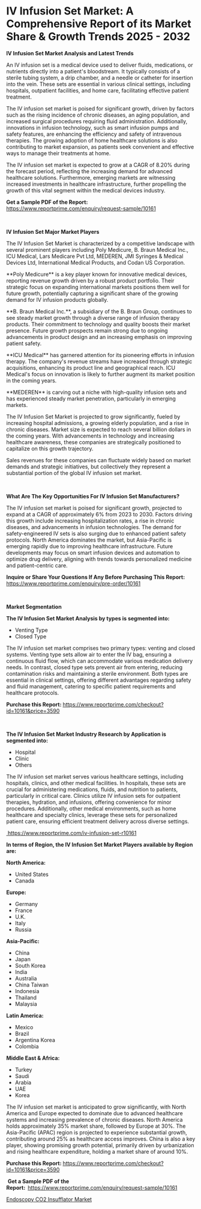 <p><h1>IV Infusion Set Market: A Comprehensive Report of its Market Share & Growth Trends 2025 - 2032</h1></p><p><strong>IV Infusion Set Market Analysis and Latest Trends</strong></p>
<p><p>An IV infusion set is a medical device used to deliver fluids, medications, or nutrients directly into a patient's bloodstream. It typically consists of a sterile tubing system, a drip chamber, and a needle or catheter for insertion into the vein. These sets are essential in various clinical settings, including hospitals, outpatient facilities, and home care, facilitating effective patient treatment.</p><p>The IV infusion set market is poised for significant growth, driven by factors such as the rising incidence of chronic diseases, an aging population, and increased surgical procedures requiring fluid administration. Additionally, innovations in infusion technology, such as smart infusion pumps and safety features, are enhancing the efficiency and safety of intravenous therapies. The growing adoption of home healthcare solutions is also contributing to market expansion, as patients seek convenient and effective ways to manage their treatments at home.</p><p>The IV infusion set market is expected to grow at a CAGR of 8.20% during the forecast period, reflecting the increasing demand for advanced healthcare solutions. Furthermore, emerging markets are witnessing increased investments in healthcare infrastructure, further propelling the growth of this vital segment within the medical devices industry.</p></p>
<p><strong>Get a Sample PDF of the Report:&nbsp;</strong> <a href="https://www.reportprime.com/enquiry/request-sample/10161?utm_campaign=2235&utm_medium=2&utm_source=Github&utm_content=ia&utm_term=20032025&utm_id=iv-infusion-set">https://www.reportprime.com/enquiry/request-sample/10161</a></p>
<p>&nbsp;</p>
<p><strong>IV Infusion Set Major Market Players</strong></p>
<p><p>The IV Infusion Set Market is characterized by a competitive landscape with several prominent players including Poly Medicure, B. Braun Medical Inc., ICU Medical, Lars Medicare Pvt Ltd, MEDEREN, JMI Syringes & Medical Devices Ltd, International Medical Products, and Codan US Corporation. </p><p>**Poly Medicure** is a key player known for innovative medical devices, reporting revenue growth driven by a robust product portfolio. Their strategic focus on expanding international markets positions them well for future growth, potentially capturing a significant share of the growing demand for IV infusion products globally.</p><p>**B. Braun Medical Inc.**, a subsidiary of the B. Braun Group, continues to see steady market growth through a diverse range of infusion therapy products. Their commitment to technology and quality boosts their market presence. Future growth prospects remain strong due to ongoing advancements in product design and an increasing emphasis on improving patient safety.</p><p>**ICU Medical** has garnered attention for its pioneering efforts in infusion therapy. The company's revenue streams have increased through strategic acquisitions, enhancing its product line and geographical reach. ICU Medical's focus on innovation is likely to further augment its market position in the coming years.</p><p>**MEDEREN** is carving out a niche with high-quality infusion sets and has experienced steady market penetration, particularly in emerging markets. </p><p>The IV Infusion Set Market is projected to grow significantly, fueled by increasing hospital admissions, a growing elderly population, and a rise in chronic diseases. Market size is expected to reach several billion dollars in the coming years. With advancements in technology and increasing healthcare awareness, these companies are strategically positioned to capitalize on this growth trajectory. </p><p>Sales revenues for these companies can fluctuate widely based on market demands and strategic initiatives, but collectively they represent a substantial portion of the global IV infusion set market.</p></p>
<p>&nbsp;</p>
<p><strong>What Are The Key Opportunities For IV Infusion Set Manufacturers?</strong></p>
<p><p>The IV infusion set market is poised for significant growth, projected to expand at a CAGR of approximately 6% from 2023 to 2030. Factors driving this growth include increasing hospitalization rates, a rise in chronic diseases, and advancements in infusion technologies. The demand for safety-engineered IV sets is also surging due to enhanced patient safety protocols. North America dominates the market, but Asia-Pacific is emerging rapidly due to improving healthcare infrastructure. Future developments may focus on smart infusion devices and automation to optimize drug delivery, aligning with trends towards personalized medicine and patient-centric care.</p></p>
<p><strong>Inquire or Share Your Questions If Any Before Purchasing This Report:</strong> <a href="https://www.reportprime.com/enquiry/pre-order/10161?utm_campaign=2235&utm_medium=2&utm_source=Github&utm_content=ia&utm_term=20032025&utm_id=iv-infusion-set">https://www.reportprime.com/enquiry/pre-order/10161</a></p>
<p>&nbsp;</p>
<p><strong>Market Segmentation</strong></p>
<p><strong>The IV Infusion Set Market Analysis by types is segmented into:</strong></p>
<p><ul><li>Venting Type</li><li>Closed Type</li></ul></p>
<p><p>The IV infusion set market comprises two primary types: venting and closed systems. Venting type sets allow air to enter the IV bag, ensuring a continuous fluid flow, which can accommodate various medication delivery needs. In contrast, closed type sets prevent air from entering, reducing contamination risks and maintaining a sterile environment. Both types are essential in clinical settings, offering different advantages regarding safety and fluid management, catering to specific patient requirements and healthcare protocols.</p></p>
<p><strong>Purchase this Report:&nbsp;</strong><a href="https://www.reportprime.com/checkout?id=10161&price=3590&utm_campaign=2235&utm_medium=2&utm_source=Github&utm_content=ia&utm_term=20032025&utm_id=iv-infusion-set">https://www.reportprime.com/checkout?id=10161&price=3590</a></p>
<p>&nbsp;</p>
<p><strong>The IV Infusion Set Market Industry Research by Application is segmented into:</strong></p>
<p><ul><li>Hospital</li><li>Clinic</li><li>Others</li></ul></p>
<p><p>The IV infusion set market serves various healthcare settings, including hospitals, clinics, and other medical facilities. In hospitals, these sets are crucial for administering medications, fluids, and nutrition to patients, particularly in critical care. Clinics utilize IV infusion sets for outpatient therapies, hydration, and infusions, offering convenience for minor procedures. Additionally, other medical environments, such as home healthcare and specialty clinics, leverage these sets for personalized patient care, ensuring efficient treatment delivery across diverse settings.</p></p>
<p><a href="https://www.reportprime.com/iv-infusion-set-r10161?utm_campaign=2235&utm_medium=2&utm_source=Github&utm_content=ia&utm_term=20032025&utm_id=iv-infusion-set">&nbsp;https://www.reportprime.com/iv-infusion-set-r10161</a></p>
<p><strong>In terms of Region, the IV Infusion Set Market Players available by Region are:</strong></p>
<p>
    <p> <strong> North America: </strong>
        <ul>
            <li>United States</li>
            <li>Canada</li>
        </ul>
        </p> 
    <p> <strong> Europe: </strong>
        <ul>
            <li>Germany</li>
            <li>France</li>
            <li>U.K.</li>
            <li>Italy</li>
            <li>Russia</li>
        </ul>
        </p> 
    <p> <strong> Asia-Pacific: </strong>
        <ul>
            <li>China</li>
            <li>Japan</li>
            <li>South Korea</li>
            <li>India</li>
            <li>Australia</li>
            <li>China Taiwan</li>
            <li>Indonesia</li>
            <li>Thailand</li>
            <li>Malaysia</li>
        </ul>
        </p> 
    <p> <strong> Latin America: </strong>
        <ul>
            <li>Mexico</li>
            <li>Brazil</li>
            <li>Argentina Korea</li>
            <li>Colombia</li>
        </ul>
        </p> 
    <p> <strong> Middle East & Africa: </strong>
        <ul>
            <li>Turkey</li>
            <li>Saudi</li>
            <li>Arabia</li>
            <li>UAE</li>
            <li>Korea</li>
        </ul>
    </p>
    </p>
<p><p>The IV infusion set market is anticipated to grow significantly, with North America and Europe expected to dominate due to advanced healthcare systems and increasing prevalence of chronic diseases. North America holds approximately 35% market share, followed by Europe at 30%. The Asia-Pacific (APAC) region is projected to experience substantial growth, contributing around 25% as healthcare access improves. China is also a key player, showing promising growth potential, primarily driven by urbanization and rising healthcare expenditure, holding a market share of around 10%.</p></p>
<p><strong>Purchase this Report: </strong><a href="https://www.reportprime.com/checkout?id=10161&price=3590&utm_campaign=2235&utm_medium=2&utm_source=Github&utm_content=ia&utm_term=20032025&utm_id=iv-infusion-set">https://www.reportprime.com/checkout?id=10161&price=3590</a></p>
<p>&nbsp;<strong>Get a Sample PDF of the Report:&nbsp;&nbsp;</strong><a href="https://www.reportprime.com/enquiry/request-sample/10161?utm_campaign=2235&utm_medium=2&utm_source=Github&utm_content=ia&utm_term=20032025&utm_id=iv-infusion-set">https://www.reportprime.com/enquiry/request-sample/10161</a></p>
<p><strong></strong></p>
<p><p><a href="https://github.com/goliareanoyh/Market-Research-Report-List-1/blob/main/endoscopy-co2-insufflator-market.md?utm_campaign=2235&utm_medium=2&utm_source=Github&utm_content=ia&utm_term=20032025&utm_id=iv-infusion-set">Endoscopy CO2 Insufflator Market</a></p></p>